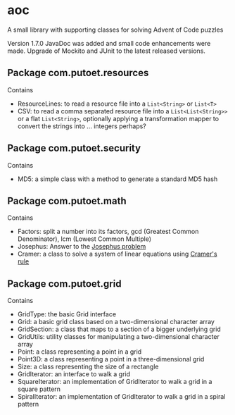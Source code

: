 # aoc
A small library with supporting classes for solving Advent of Code puzzles

Version 1.7.0
JavaDoc was added and small code enhancements were made.
Upgrade of Mockito and JUnit to the latest released versions.

## Package com.putoet.resources
Contains
- ResourceLines: to read a resource file into a ```List<String>``` or ```List<T>```
- CSV: to read a comma separated resource file into a ```List<List<String>>``` or a flat ```List<String>```, optionally applying a transformation mapper to convert the strings into ... integers perhaps?

## Package com.putoet.security
Contains
- MD5: a simple class with a method to generate a standard MD5 hash

## Package com.putoet.math
Contains
- Factors: split a number into its factors, gcd (Greatest Common Denominator), lcm (Lowest Common Multiple)
- Josephus: Answer to the [Josephus problem](https://www.youtube.com/watch?v=uCsD3ZGzMgE)  
- Cramer: a class to solve a system of linear equations using [Cramer's rule](https://en.wikipedia.org/wiki/Cramer%27s_rule)

## Package com.putoet.grid
Contains 
- GridType: the basic Grid interface
- Grid: a basic grid class based on a two-dimensional character array
- GridSection: a class that maps to a section of a bigger underlying grid 
- GridUtils: utility classes for manipulating a two-dimensional character array
- Point: a class representing a point in a grid
- Point3D: a class representing a point in a three-dimensional grid
- Size: a class representing the size of a rectangle
- GridIterator: an interface to walk a grid
- SquareIterator: an implementation of GridIterator to walk a grid in a square pattern
- SpiralIterator: an implementation of GridIterator to walk a grid in a spiral pattern
